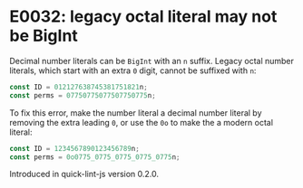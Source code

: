 # E0032: legacy octal literal may not be BigInt

Decimal number literals can be `BigInt` with an `n` suffix. Legacy octal number
literals, which start with an extra `0` digit, cannot be suffixed with `n`:

```javascript
const ID = 012127638745381751821n;
const perms = 07750775077507750775n;
```

To fix this error, make the number literal a decimal number literal by removing
the extra leading `0`, or use the `0o` to make the a modern octal literal:

```javascript
const ID = 1234567890123456789n;
const perms = 0o0775_0775_0775_0775_0775n;
```

Introduced in quick-lint-js version 0.2.0.
